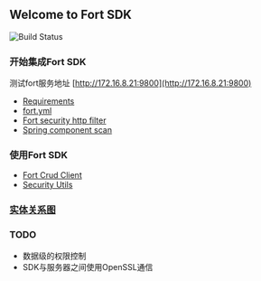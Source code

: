 ## Welcome to Fort SDK

![Build Status](http://180.167.77.58:30000/fort/fort-sdk/badges/master/build.svg)

### 开始集成Fort SDK

测试fort服务地址 [http://172.16.8.21:9800](http://172.16.8.21:9800)

*   [Requirements](docs/usage/requirements.md)
*   [fort.yml](docs/usage/fort-yml.md)
*   [Fort security http filter](docs/usage/fort-filter.md)
*   [Spring component scan](docs/usage/spring-component-scan.md)

### 使用Fort SDK

*   [Fort Crud Client](docs/usage/fort-crud-client.md)
*   [Security Utils](docs/usage/security-utils.md)

### [实体关系图](docs/images/jhipster-jdl.png)

### TODO

*   数据级的权限控制
*   SDK与服务器之间使用OpenSSL通信